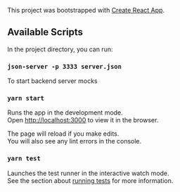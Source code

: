 This project was bootstrapped with [Create React App](https://github.com/facebook/create-react-app).

## Available Scripts

In the project directory, you can run:

### `json-server -p 3333 server.json`

To start backend server mocks

### `yarn start`

Runs the app in the development mode.<br />
Open [http://localhost:3000](http://localhost:3000) to view it in the browser.

The page will reload if you make edits.<br />
You will also see any lint errors in the console.

### `yarn test`

Launches the test runner in the interactive watch mode.<br />
See the section about [running tests](https://facebook.github.io/create-react-app/docs/running-tests) for more information.
